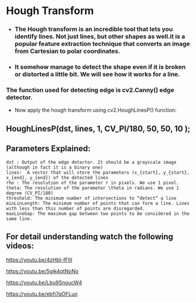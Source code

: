 # **Hough Transform**

- ###  The Hough transform is an incredible tool that lets you identify lines. Not just lines, but other shapes as well.it is a popular feature extraction technique that converts an image from Cartesian to polar coordinates.

- ###  It somehow manage to detect the shape even if it is broken or distorted a little bit. We will see how it works for a line.

### The function used for detecting edge is cv2.Canny() edge detector.

- Now apply the hough transform using cv2.HoughLinesP() function:

## HoughLinesP(dst, lines, 1, CV_PI/180, 50, 50, 10 );

## Parameters Explained:


    dst : Output of the edge detector. It should be a grayscale image (although in fact it is a binary one)
    lines:  A vector that will store the parameters (x_{start}, y_{start}, x_{end}, y_{end}) of the detected lines
    rho : The resolution of the parameter r in pixels. We use 1 pixel.
    theta: The resolution of the parameter \theta in radians. We use 1 degree (CV_PI/180)
    threshold: The minimum number of intersections to “detect” a line
    minLinLength: The minimum number of points that can form a line. Lines with less than this number of points are disregarded.
    maxLineGap: The maximum gap between two points to be considered in the same line.



## For detail understanding watch the following videos:

https://youtu.be/4zHbI-fFIlI

https://youtu.be/5gik4qtNoNo

https://youtu.be/Lbu9SnoucW4

https://youtu.be/ebfi7qOFLuo
